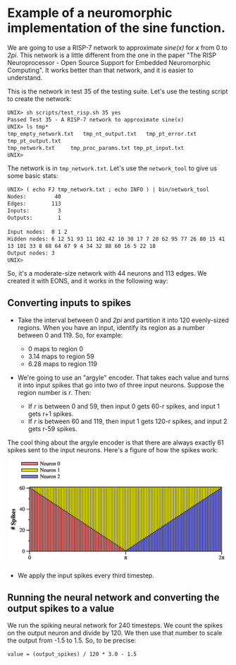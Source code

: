 # Example of a neuromorphic implementation of the sine function.

We are going to use a RISP-7 network to approximate *sine(x)* for *x*
from 0 to *2pi*.  This network is a little different from the one in
the paper "The RISP Neuroprocessor - Open Source Support for Embedded
Neuromorphic Computing".  It works better than that network, and it
is easier to understand.

This is the network in test 35 of the testing suite.  Let's use the testing
script to create the network:

```
UNIX> sh scripts/test_risp.sh 35 yes
Passed Test 35 - A RISP-7 network to approximate sine(x)
UNIX> ls tmp*
tmp_empty_network.txt	tmp_nt_output.txt	tmp_pt_error.txt	tmp_pt_output.txt
tmp_network.txt		tmp_proc_params.txt	tmp_pt_input.txt
UNIX> 
```

The network is in `tmp_network.txt`.  Let's use the `network_tool` to give us some basic
stats:

```
UNIX> ( echo FJ tmp_network.txt ; echo INFO ) | bin/network_tool
Nodes:         40
Edges:        113
Inputs:         3
Outputs:        1

Input nodes:  0 1 2 
Hidden nodes: 6 12 51 93 11 102 42 10 30 17 7 20 62 95 77 26 80 15 41 13 101 33 8 68 64 67 9 4 34 32 88 60 16 5 22 18 
Output nodes: 3 
UNIX> 
```

So, it's a moderate-size network with 44 neurons and 113 edges.  We created it with EONS, and it
works in the following way:

## Converting inputs to spikes

- Take the interval between 0 and *2pi* and partition it into 120 evenly-sized regions.
When you have an input, identify its region as a number between 0 and 119.  So, for example:

    - 0 maps to region 0
    - 3.14 maps to region 59
    - 6.28 maps to region 119

- We're going to use an "argyle" encoder.  That takes each value and turns it into input spikes
  that go into two of three input neurons.  Suppose the region number is *r*.  Then:

    - If *r* is between 0 and 59, then input 0 gets 60-r spikes, and input 1 gets r+1 spikes.
    - If *r* is between 60 and 119, then input 1 gets 120-r spikes, and input 2 gets r-59 spikes.

The cool thing about the argyle encoder is that there are always exactly 61 spikes sent to the
input neurons.  Here's a figure of how the spikes work:

![img/argyle_encoder.png](../img/argyle_encoder.png)

- We apply the input spikes every third timestep.  

## Running the neural network and converting the output spikes to a value

We run the spiking neural network for 240 timesteps.  We count the spikes on the output
neuron and divide by 120.  We then use that number to scale the output from -1.5 to 1.5.
So, to be precise:

```
value = (output_spikes) / 120 * 3.0 - 1.5
```
